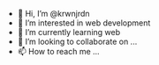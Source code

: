 - 👋 Hi, I’m @krwnjrdn
- 👀 I’m interested in web development
- 🌱 I’m currently learning web
- 💞️ I’m looking to collaborate on ...
- 📫 How to reach me ...

<!---
krwnjrdn/krwnjrdn is a ✨ special ✨ repository because its `README.md` (this file) appears on your GitHub profile.
You can click the Preview link to take a look at your changes.
--->
